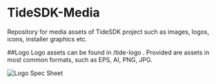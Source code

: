 TideSDK-Media
=============

Repository for media assets of TideSDK project such as images, logos, icons, installer graphics etc.

##Logo
Logo assets can be found in /tide-logo . Provided are assets in most common formats, such as EPS, AI, PNG, JPG.

![Logo Spec Sheet](https://github.com/TideSDK/TideSDK-Media/blob/master/tide-logo/tidesdk-logo-spec.png)
